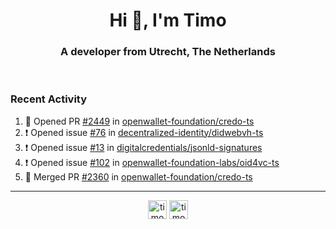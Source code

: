 <h1 align="center">Hi 👋, I'm Timo</h1>
<h3 align="center">A developer from Utrecht, The Netherlands</h3>
<br/>
<!-- https://github.com/rahuldkjain/github-profile-readme-generator --!>

<!--  <p align="left"><img src="https://github-readme-stats.vercel.app/api?username=timoglastra&show_icons=true&count_private=true&" alt="timoglastra" /></p> --!>

<!--
Github language stats
<p align="left"><img src="https://github-readme-stats.vercel.app/api/top-langs/?username=timoglastra&layout=compact" alt="timoglastra" /><p>
-->

<!-- Codestats language stats -->
<!-- <p align="left"><img src="https://codestats-readme.vercel.app/api/top-langs/?username=timoglastra&layout=compact&language_count=12" alt="timoglastra" /><p>    --!>
  
<h3>Recent Activity</h3>

<!--START_SECTION:activity-->
1. 💪 Opened PR [#2449](https://github.com/openwallet-foundation/credo-ts/pull/2449) in [openwallet-foundation/credo-ts](https://github.com/openwallet-foundation/credo-ts)
2. ❗ Opened issue [#76](https://github.com/decentralized-identity/didwebvh-ts/issues/76) in [decentralized-identity/didwebvh-ts](https://github.com/decentralized-identity/didwebvh-ts)
3. ❗ Opened issue [#13](https://github.com/digitalcredentials/jsonld-signatures/issues/13) in [digitalcredentials/jsonld-signatures](https://github.com/digitalcredentials/jsonld-signatures)
4. ❗ Opened issue [#102](https://github.com/openwallet-foundation-labs/oid4vc-ts/issues/102) in [openwallet-foundation-labs/oid4vc-ts](https://github.com/openwallet-foundation-labs/oid4vc-ts)
5. 🎉 Merged PR [#2360](https://github.com/openwallet-foundation/credo-ts/pull/2360) in [openwallet-foundation/credo-ts](https://github.com/openwallet-foundation/credo-ts)
<!--END_SECTION:activity-->

---

<p align="center">
<a href="https://twitter.com/timoglastra" target="blank"><img align="center" src="https://cdn.jsdelivr.net/npm/simple-icons@3.0.1/icons/twitter.svg" alt="timoglastra" height="30" width="30" /></a>
<a href="https://linkedin.com/in/timoglastra" target="blank"><img align="center" src="https://cdn.jsdelivr.net/npm/simple-icons@3.0.1/icons/linkedin.svg" alt="timoglastra" height="30" width="30" /></a>
</p>



